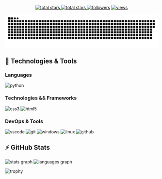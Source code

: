 <p align="center">
  <a href="https://github.com/gabrielaCassiano?tab=repositories&sort=stargazers">
    <img alt="total stars" title="Total stars on GitHub" src="https://custom-icon-badges.herokuapp.com/badge/dynamic/json?logo=star&host=formatted-dynamic-badges.herokuapp.com&formatter=metric&style=for-the-badge&color=55960c&labelColor=488207&label=stars&query=$.stars&url=https://api.github-star-counter.workers.dev/user/gabrielaCassiano"/>
  </a>
  <a href="https://github.com/gabrielaCassiano?tab=repositories&sort=stargazers">
    <img alt="total stars" title="Total forks on GitHub" src="https://custom-icon-badges.herokuapp.com/badge/dynamic/json?logo=fork&host=formatted-dynamic-badges.herokuapp.com&formatter=metric&style=for-the-badge&color=ff0013&labelColor=ae1206&label=forks&query=$.forks&url=https://api.github-star-counter.workers.dev/user/gabrielaCassiano"/>
  </a>
  <a href="https://github.com/gabrielaCassiano?tab=followers">
    <img alt="followers" title="Follow me on Github" src="https://custom-icon-badges.herokuapp.com/github/followers/gabrielaCassiano?color=236ad3&labelColor=1155ba&style=for-the-badge&logo=person-add&label=Follow&logoColor=white"/></a>
  <a href="https://github.com/gabrielaCassiano/Simple-View-Counter">
    <img alt="views" title="GitHub profile views" src="https://komarev.com/ghpvc/?username=gabrielaCassiano&style=for-the-badge&color=lightgrey"/>
  </a>
</p>

<picture>
  <source media="(prefers-color-scheme: dark)" srcset="https://raw.githubusercontent.com/gabrielaCassiano/gabrielaCassiano/output/github-contribution-grid-snake-dark.svg">
  <source media="(prefers-color-scheme: light)" srcset="https://raw.githubusercontent.com/gabrielaCassiano/gabrielaCassiano/output/github-contribution-grid-snake.svg">
  <img alt="github contribution grid snake animation" src="https://raw.githubusercontent.com/gabrielaCassiano/gabrielaCassiano/output/github-contribution-grid-snake.svg">
</picture>

## 🚀 Technologies & Tools

### Languages
![python](https://img.shields.io/badge/python-black?style=flat-square&logo=python)


### Technologies && Frameworks
![css3](https://img.shields.io/badge/css3-black?style=flat-square&logo=css3&logoColor=1572B6)
![html5](https://img.shields.io/badge/html5-black?style=flat-square&logo=html5)


### DevOps & Tools

![vscode](https://img.shields.io/badge/vscode-black?style=flat-square&logo=visual-studio-code&logoColor=007ACC)
![git](https://img.shields.io/badge/git-black?style=flat-square&logo=git)
![windows](https://img.shields.io/badge/windows-black?style=flat-square&logo=windows&logoColor=0078D6)
![linux](https://img.shields.io/badge/linux-black?style=flat-square&logo=linux)
![github](https://img.shields.io/badge/github-black?style=flat-square&logo=github)

## ⚡ GitHub Stats

<div align="left">
  <img src="https://github-readme-stats.vercel.app/api?username=gabrielaCassiano&hide_title=false&hide_rank=false&show_icons=true&include_all_commits=true&count_private=true&disable_animations=false&theme=dracula&locale=en&hide_border=false" height="150" alt="stats graph"  />
  <img src="https://github-readme-stats.vercel.app/api/top-langs?username=gabrielaCassiano&locale=en&hide_title=false&layout=compact&card_width=320&langs_count=5&theme=dracula&hide_border=false" height="100" alt="languages graph"  />
</div>

![trophy](https://github-profile-trophy.vercel.app/?username=gabrielaCassiano&theme=onedark&column=-1)

